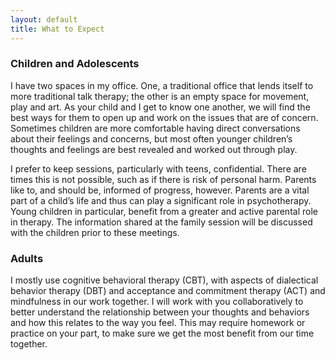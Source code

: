 ```yaml
---
layout: default
title: What to Expect
---
```


### Children and Adolescents

I have two spaces in my office.  One, a traditional office that lends itself to more traditional talk therapy; the other is an empty space for movement, play and art.  As your child and I get to know one another, we will find the best ways for them to open up and work on the issues that are of concern.  Sometimes children are more comfortable having direct conversations about their feelings and concerns, but most often younger children’s thoughts and feelings are best revealed and worked out through play.

I prefer to keep sessions, particularly with teens, confidential. There are times this is not possible, such as if there is risk of personal harm. Parents like to, and should be, informed of progress, however. Parents are a vital part of a child’s life and thus can play a significant role in psychotherapy.  Young children in particular, benefit from a greater and active parental role in therapy. The information shared at the family session will be discussed with the children prior to these meetings.

### Adults

I mostly use cognitive behavioral therapy (CBT), with aspects of dialectical behavior therapy (DBT) and acceptance and commitment therapy (ACT) and mindfulness in our work together.  I will work with you collaboratively to better understand the relationship between your thoughts and behaviors and how this relates to the way you feel. This may require homework or practice on your part, to make sure we get the most benefit from our time together.

